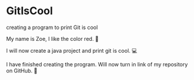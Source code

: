 # GitIsCool
creating a program to print Git is cool

My name is Zoe, I like the color red. 👋

I will now create a java project and print git is cool. 💻

I have finished creating the program. Will now turn in link of my repository on GitHub. 👊

